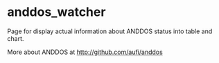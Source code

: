 anddos_watcher
==============

Page for display actual information about ANDDOS status into table and chart.

More about ANDDOS at http://github.com/aufi/anddos


